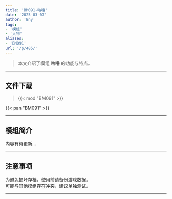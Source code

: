 ```yaml
---
title: 'BM091-咕噜'
date: '2025-03-07'
author: 'Bny'
tags:
- '模组'
- '人物'
aliases:
- 'BM091'
url: '/p/485/'
---
```


> 本文介绍了模组 **咕噜** 的功能与特点。

---

## 文件下载  

> {{< mod "BM091" >}}  

{{< pan "BM091" >}}  

---

## 模组简介

>  
内容有待更新...  

---

## 注意事项

>  
为避免损坏存档，使用前请备份游戏数据。  
可能与其他模组存在冲突，建议单独测试。  

---

